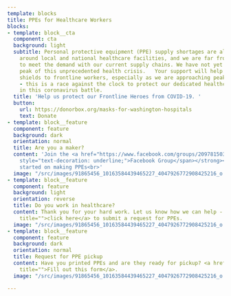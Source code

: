```yaml
---
template: blocks
title: PPEs for Healthcare Workers
blocks:
- template: block__cta
  component: cta
  background: light
  subtitle: Personal protective equipment (PPE) supply shortages are already happening
    around local and national healthcare facilities, and we are far from being able
    to meet the demand with our current supply chains. We have not yet reached the
    peak of this unprecedented health crisis.   Your support will help us supply face
    shields to frontline workers, especially as we are approaching peak resource use
    - this is a race against the clock to protect our dedicated healthcare professionals
    in this coronavirus battle.
  title: 'Help us protect our Frontline Heroes from COVID-19. '
  button:
    url: https://donorbox.org/masks-for-washington-hospitals
    text: Donate
- template: block__feature
  component: feature
  background: dark
  orientation: normal
  title: Are you a maker?
  content: 'Join the <a href="https://www.facebook.com/groups/209781503693623/" title=""><strong><span
    style="text-decoration: underline;">Facebook Group</span></strong></a> to get
    started on making PPEs<br>'
  image: "/src/images/91865456_10163584439465227_4047926772908425216_o.jpg"
- template: block__feature
  component: feature
  background: light
  orientation: reverse
  title: Do you work in healthcare?
  content: Thank you for your hard work. Let us know how we can help - <a href="https://airtable.com/shr8N7KR1XbVziJ5k"
    title="">click here</a> to submit a request for PPEs.
  image: "/src/images/91865456_10163584439465227_4047926772908425216_o.jpg"
- template: block__feature
  component: feature
  background: dark
  orientation: normal
  title: Request for PPE pickup
  content: Have you printed PPEs and are they ready for pickup? <a href="https://airtable.com/shriWHxJj5lhjHIdJ"
    title="">Fill out this form</a>.
  image: "/src/images/91865456_10163584439465227_4047926772908425216_o.jpg"

---
```

